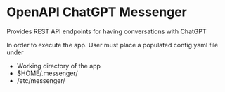 # OpenAPI ChatGPT Messenger

Provides REST API endpoints for having conversations with ChatGPT

In order to execute the app. User must place a populated config.yaml file under
* Working directory of the app
* $HOME/.messenger/
* /etc/messenger/
